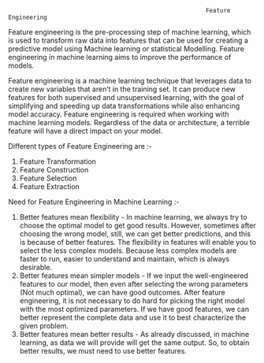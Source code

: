                                                             Feature Engineering
Feature engineering is the pre-processing step of machine learning, which is used to transform raw data into features that can be used for creating a predictive model using Machine learning or statistical Modelling. Feature engineering in machine learning aims to improve the performance of models.

Feature engineering is a machine learning technique that leverages data to create new variables that aren’t in the training set. It can produce new features for both supervised and unsupervised learning, with the goal of simplifying and speeding up data transformations while also enhancing model accuracy. Feature engineering is required when working with machine learning models. Regardless of the data or architecture, a terrible feature will have a direct impact on your model.

Different types of Feature Engineering are :-
1. Feature Transformation
2. Feature Construction
3. Feature Selection
4. Feature Extraction

Need for Feature Engineering in Machine Learning :-

1. Better features mean flexibility - In machine learning, we always try to choose the optimal model to get good results. However, sometimes after choosing the wrong model, still, we can get better predictions, and this is because of better features. The flexibility in features will enable you to select the less complex models. Because less complex models are faster to run, easier to understand and maintain, which is always desirable.
2. Better features mean simpler models - If we input the well-engineered features to our model, then even after selecting the wrong parameters (Not much optimal), we can have good outcomes. After feature engineering, it is not necessary to do hard for picking the right model with the most optimized parameters. If we have good features, we can better represent the complete data and use it to best characterize the given problem.
3. Better features mean better results - As already discussed, in machine learning, as data we will provide will get the same output. So, to obtain better results, we must need to use better features.
